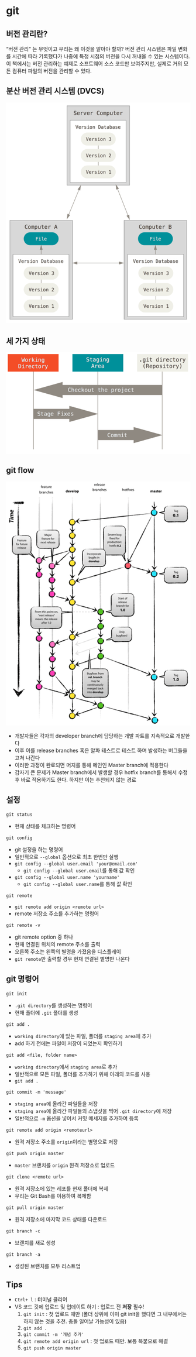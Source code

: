 # git

## 버전 관리란?
“버전 관리” 는 무엇이고 우리는 왜 이것을 알아야 할까? 버전 관리 시스템은 파일 변화를 시간에 따라 기록했다가 나중에 특정 시점의 버전을 다시 꺼내올 수 있는 시스템이다. 이 책에서는 버전 관리하는 예제로 소프트웨어 소스 코드만 보여주지만, 실제로 거의 모든 컴퓨터 파일의 버전을 관리할 수 있다.

## 분산 버전 관리 시스템 (DVCS)

![DVCS](./assets/distributed.png)


## 세 가지 상태

![areas](./assets/areas.png)


## git flow

![gitlab_flow](./assets/gitlab_flow.png)
- 개발자들은 각자의 developer branch에 담당하는 개발 파트를 지속적으로 개발한다
- 이후 이를 release branches 혹은 알파 테스트로 테스트 하며 발생하는 버그들을 고쳐 나간다
- 이러한 과정이 완료되면 머지를 통해 메인인 Master branch에 적용한다
- 갑자기 큰 문제가 Master branch에서 발생할 경우 hotfix branch를 통해서 수정 후 바로 적용하기도 한다. 하지만 이는 추천되지 않는 경로

## 설정
```shell
git status
```
- 현재 상태를 체크하는 명령어

```shell
git config
```
- git 설정을 하는 명령어
- 일반적으로 `--global` 옵션으로 최초 한번만 실행
- `git config --global user.email 'your@email.com'`
    - `git config --global user.email`를 통해 값 확인
- `git config --global user.name 'yourname'`
    - `git config --global user.name`를 통해 값 확인

```shell
git remote
```
- `git remote add origin <remote url>`
- remote 저장소 주소를 추가하는 명령어

```shell
git remote -v
```
- git remote option 중 하나
- 현재 연결된 위치의 remote 주소를 출력
- 오른쪽 주소는 왼쪽의 별명을 가졌음을 디스플레이
- `git remote`만 출력할 경우 현재 연결된 별명만 나온다

##  git 명령어

```shell
git init
```
- `.git directory`를 생성하는 명령어
- 현재 폴더에 `.git` 폴더를 생성


```shell
git add .
```
- `working directory`에 있는 파일, 폴더를 `staging area`에 추가
- add 하기 전에는 파일이 저장이 되었는지 확인하기

```shell
git add <file, folder name>
```
- `working directory`에서 `staging area`로 추가
- 일반적으로 모든 파일, 폴더를 추가하기 위해 아래의 코드를 사용
- `git add .`


```shell
git commit -m 'message'
```

- `staging area`에 올라간 파일들을 저장
- `staging area`에 올라간 파일들의 스냅샷을 찍어 `.git directory`에 저장
- 일반적으로 `-m` 옵션을 넣어서 커밋 메세지를 추가하여 등록


```shell
git remote add origin <remoteurl>
```
- 원격 저장소 주소를 `origin`이라는 별명으로 저장


```shell
git push origin master
```
- `master` 브랜치를 `origin` 원격 저장소로 업로드

```shell
git clone <remote url>
```
- 원격 저장소에 있는 레포를 현재 폴더에 복제
- 우리는 Git Bash를 이용하여 복제함

```shell
git pull origin master
```
- 원격 저장소에 마지막 코드 상태를 다운로드

```shell
git branch -c
```
- 브랜치를 새로 생성

```shell
git branch -a
```
- 생성된 브랜치를 모두 리스트업

## Tips
- `Ctrl+ l` : 터미널 클리어
- VS 코드 깃에 업로드 및 업데이트 하기 : 업로드 전 **저장** 필수!
    1. `git init` : 첫 업로드 때만 (폴더 상위에 이미 git init을 했다면 그 내부에서는 하지 않는 것을 추천. 충돌 일어날 가능성이 있음)
    2. `git add .`
    3. `git commit -m '개념 추가'`
    4. `git remote add origin url` : 첫 업로드 때만. 보통 복붙으로 해결
    5. `git push origin master`

